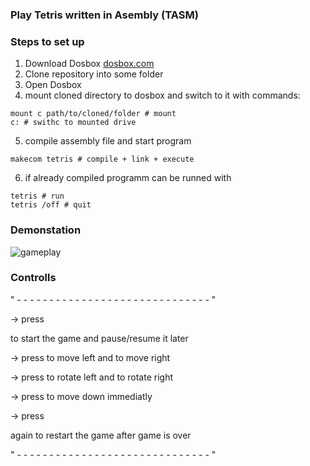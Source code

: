 ### Play Tetris written in Asembly (TASM)

### Steps to set up 

1. Download Dosbox [dosbox.com](https://www.dosbox.com/download.php?main=1)
2. Clone repository into some folder
3. Open Dosbox
4. mount cloned directory to dosbox  and switch to it with commands:

```
mount c path/to/cloned/folder # mount
c: # swithc to mounted drive
```

5. compile assembly file and start program

```
makecom tetris # compile + link + execute 
```

6. if already compiled programm can be runned with 

```
tetris # run
tetris /off # quit 
```

### Demonstation

![gameplay](https://github.com/user-attachments/assets/0a6fae29-5f00-4101-889c-aaf9f8cac07b)

### Controlls 

" - - - - - - - - - - - - - - - - - - - - - - - - - - - - - - "

-> press <P> to start the game and pause/resume it later

-> press <D> to move left   and <F> to move right

-> press <J> to rotate left and <K> to rotate right

-> press <V> to move down immediatly

-> press <P> again to restart the game after game is over

" - - - - - - - - - - - - - - - - - - - - - - - - - - - - - - "


